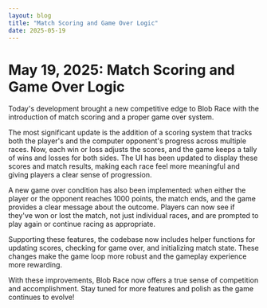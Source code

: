 ```yaml
---
layout: blog
title: "Match Scoring and Game Over Logic"
date: 2025-05-19
---
```


# May 19, 2025: Match Scoring and Game Over Logic

Today's development brought a new competitive edge to Blob Race with the introduction of match scoring and a proper game over system.

The most significant update is the addition of a scoring system that tracks both the player's and the computer opponent's progress across multiple races. Now, each win or loss adjusts the scores, and the game keeps a tally of wins and losses for both sides. The UI has been updated to display these scores and match results, making each race feel more meaningful and giving players a clear sense of progression.

A new game over condition has also been implemented: when either the player or the opponent reaches 1000 points, the match ends, and the game provides a clear message about the outcome. Players can now see if they've won or lost the match, not just individual races, and are prompted to play again or continue racing as appropriate.

Supporting these features, the codebase now includes helper functions for updating scores, checking for game over, and initializing match state. These changes make the game loop more robust and the gameplay experience more rewarding.

With these improvements, Blob Race now offers a true sense of competition and accomplishment. Stay tuned for more features and polish as the game continues to evolve!
